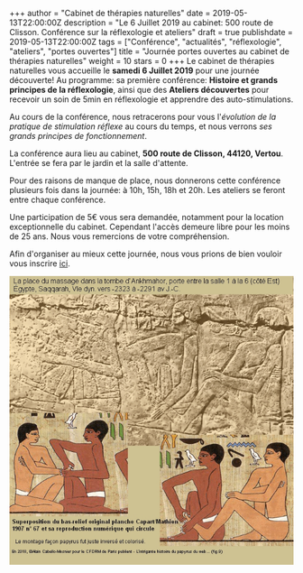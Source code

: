 +++
author = "Cabinet de thérapies naturelles"
date = 2019-05-13T22:00:00Z
description = "Le 6 Juillet 2019 au cabinet: 500 route de Clisson. Conférence sur la réflexologie et ateliers"
draft = true
publishdate = 2019-05-13T22:00:00Z
tags = ["Conférence", "actualités", "réflexologie", "ateliers", "portes ouvertes"]
title = "Journée portes ouvertes au cabinet de thérapies naturelles"
weight = 10
stars = 0
+++
Le cabinet de thérapies naturelles vous accueille le **samedi 6 Juillet 2019** pour une journée découverte! Au programme: sa première conférence: **Histoire et grands principes de la réflexologie**, ainsi que des **Ateliers découvertes** pour recevoir un soin de 5min en réflexologie et apprendre des auto-stimulations.

Au cours de la conférence, nous retracerons pour vous l'_évolution de la pratique de stimulation réflexe_ au cours du temps, et nous verrons _ses grands principes de fonctionnement_.

La conférence aura lieu au cabinet, **500 route de Clisson, 44120, Vertou**. L'entrée se fera par le jardin et la salle d'attente.

Pour des raisons de manque de place, nous donnerons cette conférence plusieurs fois dans la journée: à 10h, 15h, 18h et 20h. Les ateliers se feront entre chaque conférence.

Une participation de 5€ vous sera demandée, notamment pour la location exceptionnelle du cabinet. Cependant l'accès demeure libre pour les moins de 25 ans. Nous vous remercions de votre compréhension.

Afin d'organiser au mieux cette journée, nous vous prions de bien vouloir vous inscrire [ici](https://docs.google.com/forms/d/e/1FAIpQLSdvejOSFSIJom5e2hxWPSgHwE_B7Xu6EjEenPVbuxJqRwCcyg/viewform?usp=sf_link).

![](/L-intrigante-histoire-du-papyrus-du-web-Ankhmahor-Superposition-bas-relief-papyrus.jpg)
